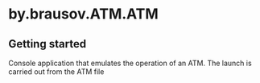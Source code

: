 # by.brausov.ATM.ATM


## Getting started

Console application that emulates the operation of an ATM. The launch is carried out from the ATM file
